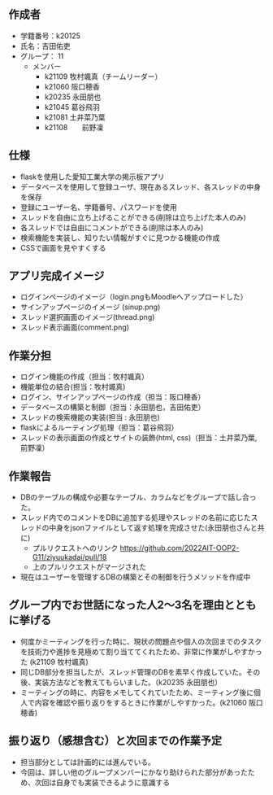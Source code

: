 ## 作成者
- 学籍番号：k20125
- 氏名：吉田佑吏
- グループ： 11
    - メンバー
        - k21109 牧村颯真（チームリーダー）
        - k21060 阪口穂香
        - k20235 永田朋也
        - k21045 葛谷飛羽
        - k21081 土井菜乃葉
        - k21108　　前野凜

## 仕様
- flaskを使用した愛知工業大学の掲示板アプリ
- データベースを使用して登録ユーザ、現在あるスレッド、各スレッドの中身を保存
- 登録にユーザー名、学籍番号、パスワードを使用
- スレッドを自由に立ち上げることができる(削除は立ち上げた本人のみ)
- 各スレッドでは自由にコメントができる(削除は本人のみ)
- 検索機能を実装し、知りたい情報がすぐに見つかる機能の作成
- CSSで画面を見やすくする

## アプリ完成イメージ
- ログインページのイメージ（login.pngもMoodleへアップロードした）
- サインアップページのイメージ (sinup.png)
- スレッド選択画面のイメージ(thread.png)
- スレッド表示画面(comment.png)

## 作業分担
- ログイン機能の作成（担当：牧村颯真）
- 機能単位の結合(担当：牧村颯真)
- ログイン、サインアップページの作成（担当：阪口穂香）
- データベースの構築と制御（担当：永田朋也，吉田佑吏）
- スレッドの検索機能の実装(担当 : 永田朋也)
- flaskによるルーティング処理（担当：葛谷飛羽）
- スレッドの表示画面の作成とサイトの装飾(html, css)（担当：土井菜乃葉, 前野凜）

## 作業報告
- DBのテーブルの構成や必要なテーブル、カラムなどをグループで話し合った。
- スレッド内でのコメントをDBに追加する処理やスレッドの名前に応じたスレッドの中身をjsonファイルとして返す処理を完成させた(永田朋也さんと共に)
    - プルリクエストへのリンク 
	https://github.com/2022AIT-OOP2-G11/ziyuukadai/pull/18
    - 上のプルリクエストがマージされた
- 現在はユーザーを管理するDBの構築とその制御を行うメソッドを作成中

## グループ内でお世話になった人2〜3名を理由とともに挙げる
- 何度かミーティングを行った時に、現状の問題点や個人の次回までのタスクを技術力や進捗を見極めて割り当ててくれたため、非常に作業がしやすかった (k21109 牧村颯真)
- 同じDB部分を担当したが、スレッド管理のDBを素早く作成していた。その後、実装方法などを教えてもらいました。（k20235 永田朋也）
- ミーティングの時に、内容をメモしてくれていたため、ミーティング後に個人で内容を確認や振り返りをするときに作業がしやすかった。(k21060 阪口穂香)

## 振り返り（感想含む）と次回までの作業予定
- 担当部分としては計画的には進んでいる。
- 今回は、詳しい他のグループメンバーにかなり助けられた部分があったため、次回は自身でも実装できるように意識する

